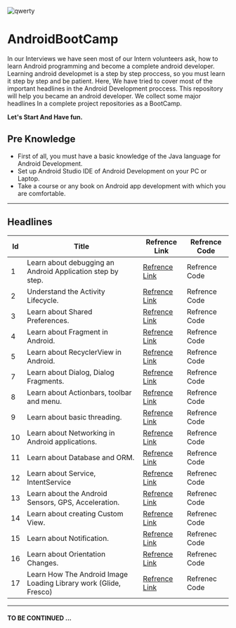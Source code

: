 ![qwerty](https://user-images.githubusercontent.com/13493645/66268485-abdb2300-e84a-11e9-91ef-2c01917f153d.jpg)


# AndroidBootCamp
In our Interviews we have seen most of our Intern volunteers ask, how to learn Android programming and become a complete android developer. Learning android developmet is a step by step proccess, so you must learn it step by step and be patient. Here, We have tried to cover most of the important headlines in the Android Development proccess. This repository will help you became an android developer. We collect some major headlines In a complete project repositories as a BootCamp.

**Let's Start And Have fun.**



## Pre Knowledge
* First of all, you must have a basic knowledge of the Java language for Android Development.
* Set up Android Studio IDE of Android Development on your PC or Laptop.
* Take a course or any book on Android app development with which you are comfortable.

---

## Headlines

| Id | Title | Refrence Link | Refrence Code |
| --- | --- | --- | --- |
|1| Learn about debugging an Android Application step by step.| [Refrence Link](https://developer.android.com/training/data-storage/shared-preferences) | Refrence Code |
|2| Understand the Activity Lifecycle. | [Refrence Link](https://developer.android.com/guide/components/activities/activity-lifecycle) | Refrence Code |
|3| Learn about Shared Preferences. | [Refrence Link](https://developer.android.com/training/data-storage/shared-preferences) | Refrence Code |
|4| Learn about Fragment in Android. | [Refrence Link](https://developer.android.com/guide/components/fragments.html) | Refrence Code |
|5| Learn about RecyclerView in Android.| [Refrence Link](https://developer.android.com/reference/android/support/v7/widget/RecyclerView.html) | Refrence Code |
|7| Learn about Dialog, Dialog Fragments. | [Refrence Link](https://developer.android.com/guide/topics/ui/dialogs) | Refrence Code|
|8| Learn about Actionbars, toolbar and menu. | [Refrence Link](https://developer.android.com/reference/android/widget/Toolbar) | Refrence Code|
|9| Learn about basic threading. | [Refrence Link](https://developer.android.com/topic/performance/threads) | Refrence Code |
|10| Learn about Networking in Android applications. | [Refrence Link](https://developer.android.com/training/basics/network-ops/connecting) | Refrence Code |
|11| Learn about Database and ORM. | [Refrence Link](https://developer.android.com/training/data-storage/sqlite) | Refrence Code |
|12| Learn about Service, IntentService | [Refrence Link](https://developer.android.com/guide/components/services.html) | Refrenec Code |
|13| Learn about the Android Sensors, GPS, Acceleration. | [Refrence Link](https://developer.android.com/guide/topics/sensors/sensors_motion.html) | Refrenec Code |
|14| Learn about creating Custom View. | [Refrence Link](https://developer.android.com/training/custom-views/index.html) | Refrenec Code |
|15| Learn about Notification. | [Refrence Link](https://developer.android.com/guide/topics/ui/notifiers/notifications.html) | Refrenec Code |
|16| Learn about Orientation Changes. | [Refrence Link](https://developer.android.com/guide/topics/resources/runtime-changes.html) | Refrenec Code |
|17| Learn How The Android Image Loading Library work (Glide, Fresco) | [Refrence Link](https://github.com/bumptech/glide) | Refrenec Code |

---

#### TO BE CONTINUED ...

